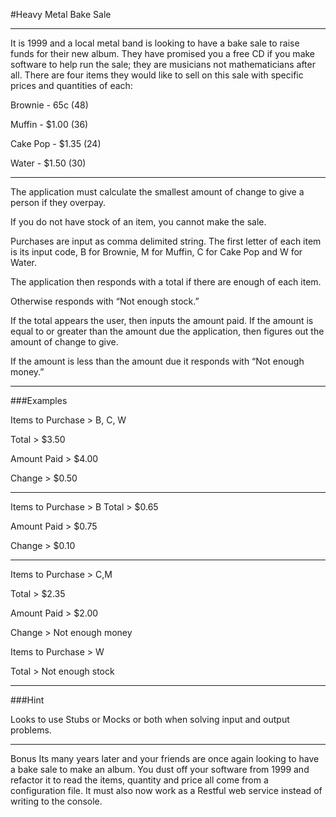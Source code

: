 

#Heavy Metal Bake Sale

---

It is 1999 and a local metal band is looking to have a bake sale to raise funds for their new album. They have
promised you a free CD if you make software to help run the sale; they are musicians not mathematicians after all.
There are four items they would like to sell on this sale with specific prices and quantities of each:

Brownie - 65c (48)

Muffin - $1.00 (36)

Cake Pop - $1.35 (24)

Water - $1.50 (30)

---

The application must calculate the smallest amount of change to give a person if they overpay.

If you do not have stock of an item, you cannot make the sale.

Purchases are input as comma delimited string. The first letter of each item is its input code, B for Brownie, M for
Muffin, C for Cake Pop and W for Water.

The application then responds with a total if there are enough of each item.

Otherwise responds with “Not enough stock.”

If the total appears the user, then inputs the amount paid. If the amount is equal to or greater than the amount due
the application, then figures out the amount of change to give.

If the amount is less than the amount due it responds with “Not enough money.”

---
###Examples

Items to Purchase > B, C, W

Total > $3.50

Amount Paid > $4.00

Change > $0.50

---
Items to Purchase > B
Total > $0.65


Amount Paid > $0.75

Change > $0.10

---

Items to Purchase > C,M

Total > $2.35

Amount Paid > $2.00

Change > Not enough money

Items to Purchase > W

Total > Not enough stock

---

###Hint

Looks to use Stubs or Mocks or both when solving input and output problems.

---
Bonus
Its many years later and your friends are once again looking to have a bake sale to make an album. You dust off your
software from 1999 and refactor it to read the items, quantity and price all come from a configuration file. It must
also now work as a Restful web service instead of writing to the console.